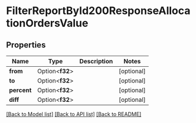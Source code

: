 # FilterReportById200ResponseAllocationOrdersValue

## Properties

Name | Type | Description | Notes
------------ | ------------- | ------------- | -------------
**from** | Option<**f32**> |  | [optional]
**to** | Option<**f32**> |  | [optional]
**percent** | Option<**f32**> |  | [optional]
**diff** | Option<**f32**> |  | [optional]

[[Back to Model list]](../README.md#documentation-for-models) [[Back to API list]](../README.md#documentation-for-api-endpoints) [[Back to README]](../README.md)


